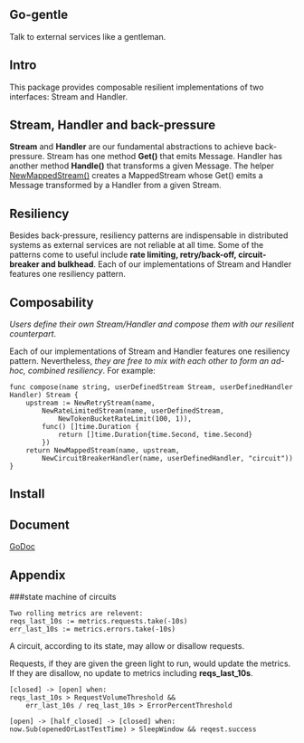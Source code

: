 
## Go-gentle
Talk to external services like a gentleman.

## Intro
This package provides composable resilient implementations of two interfaces:
Stream and Handler.


## Stream, Handler and back-pressure
__Stream__ and __Handler__ are our fundamental abstractions to achieve back-pressure.
Stream has one method __Get()__ that emits Message. Handler has another method
__Handle()__ that transforms a given Message. The helper [NewMappedStream()](https://godoc.org/github.com/cfchou/go-gentle/service#NewMappedStream)
creates a MappedStream whose Get() emits a Message transformed by a Handler
from a given Stream.

## Resiliency
Besides back-pressure, resiliency patterns are indispensable in distributed
systems as external services are not reliable at all time. Some of the patterns
come to useful include __rate limiting, retry/back-off, circuit-breaker and bulkhead__.
Each of our implementations of Stream and Handler features one resiliency
pattern.

## Composability
_Users define their own Stream/Handler and compose them with our resilient
counterpart_.

Each of our implementations of Stream and Handler features one resiliency
pattern. Nevertheless, _they are free to mix with each other to form an ad-hoc,
combined resiliency_. For example:
```
func compose(name string, userDefinedStream Stream, userDefinedHandler Handler) Stream {
	upstream := NewRetryStream(name,
		NewRateLimitedStream(name, userDefinedStream,
			NewTokenBucketRateLimit(100, 1)),
		func() []time.Duration {
			return []time.Duration{time.Second, time.Second}
		})
	return NewMappedStream(name, upstream,
		NewCircuitBreakerHandler(name, userDefinedHandler, "circuit"))
}
```

## Install

## Document
[GoDoc](https://godoc.org/github.com/cfchou/go-gentle/service)

## Appendix

###state machine of circuits

```
Two rolling metrics are relevent:
reqs_last_10s := metrics.requests.take(-10s)
err_last_10s := metrics.errors.take(-10s) 
```

A circuit, according to its state, may allow or disallow requests.

Requests, if they are given the green light to run, would update the metrics.
If they are disallow, no update to metrics including __reqs_last_10s__.


```
[closed] -> [open] when:
reqs_last_10s > RequestVolumeThreshold &&
    err_last_10s / req_last_10s > ErrorPercentThreshold
```

```
[open] -> [half_closed] -> [closed] when:
now.Sub(openedOrLastTestTime) > SleepWindow && reqest.success
    
```

